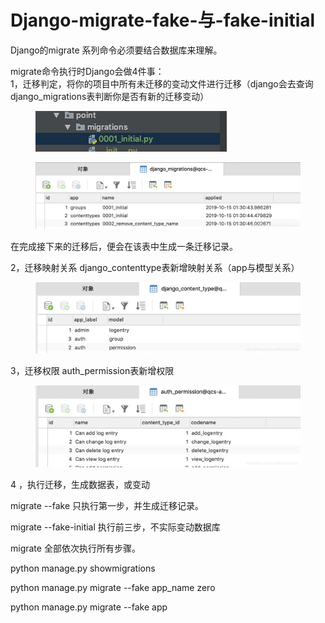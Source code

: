 # Django-migrate-fake-与-fake-initial

Django的migrate 系列命令必须要结合数据库来理解。

migrate命令执行时Django会做4件事：\
1，迁移判定，将你的项目中所有未迁移的变动文件进行迁移（django会去查询django\_migrations表判断你是否有新的迁移变动）

<figure><img src="../../.gitbook/assets/63b5260962d7c3179e000000.png" alt=""><figcaption></figcaption></figure>

<figure><img src="../../.gitbook/assets/63b5260e62d7c3179e000001.png" alt=""><figcaption></figcaption></figure>

在完成接下来的迁移后，便会在该表中生成一条迁移记录。

2，迁移映射关系 django\_contenttype表新增映射关系（app与模型关系）

<figure><img src="../../.gitbook/assets/63b5261362d7c3179e000002.png" alt=""><figcaption></figcaption></figure>

3，迁移权限 auth\_permission表新增权限

<figure><img src="../../.gitbook/assets/63b5261862d7c3179e000003.png" alt=""><figcaption></figcaption></figure>

4 ，执行迁移，生成数据表，或变动

migrate --fake 只执行第一步，并生成迁移记录。

migrate --fake-initial 执行前三步，不实际变动数据库

migrate 全部依次执行所有步骤。

python manage.py showmigrations

python manage.py migrate --fake app\_name zero

python manage.py migrate --fake app
